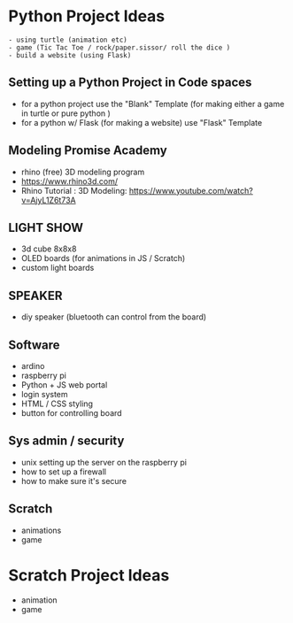 # Python Project Ideas 
	- using turtle (animation etc)
	- game (Tic Tac Toe / rock/paper.sissor/ roll the dice ) 
	- build a website (using Flask) 


## Setting up a Python Project in Code spaces  

- for a python project use the "Blank" Template (for making either a game in turtle or pure python )
- for a python w/ Flask (for making a website) use "Flask" Template 


## Modeling Promise Academy 
- rhino (free) 3D modeling program 
- https://www.rhino3d.com/ 
- Rhino Tutorial : 3D Modeling: https://www.youtube.com/watch?v=AjyL1Z6t73A

## LIGHT SHOW 
- 3d cube 8x8x8 
- OLED boards (for animations in JS / Scratch) 
- custom light boards  

## SPEAKER 
- diy speaker (bluetooth can control from the board)

## Software
- ardino 
- raspberry pi 
- Python + JS web portal 
- login system 
- HTML / CSS styling 
- button for controlling board 


## Sys admin / security
- unix setting up the server on the raspberry pi 
- how to set up a firewall
- how to make sure it's secure 

## Scratch 
- animations 
- game 


# Scratch Project Ideas 
  - animation
  - game 

